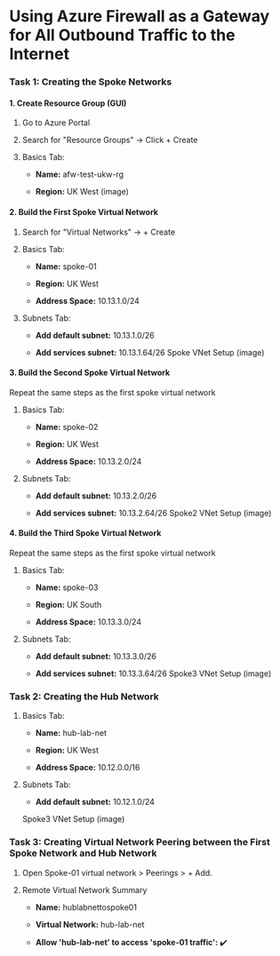 # Using Azure Firewall as a Gateway for All Outbound Traffic to the Internet


### Task 1: Creating the  Spoke Networks
#### 1. Create Resource Group (GUI)
1. Go to Azure Portal

2. Search for "Resource Groups" → Click + Create

3. Basics Tab:

      - **Name:** afw-test-ukw-rg

      - **Region:** UK West
        (image)

#### 2. Build the First Spoke Virtual Network
1. Search for "Virtual Networks" → + Create

2. Basics Tab:

    - **Name:** spoke-01

    - **Region:** UK West

    - **Address Space:** 10.13.1.0/24

3. Subnets Tab:

    - **Add default subnet:** 10.13.1.0/26

    - **Add services subnet:** 10.13.1.64/26
Spoke VNet Setup (image)

#### 3. Build the Second Spoke Virtual Network
Repeat the same steps as the first spoke virtual network

1. Basics Tab:

    - **Name:** spoke-02

    - **Region:** UK West

    - **Address Space:** 10.13.2.0/24

2. Subnets Tab:

    - **Add default subnet:** 10.13.2.0/26

    - **Add services subnet:** 10.13.2.64/26
   Spoke2 VNet Setup (image)

#### 4. Build the Third Spoke Virtual Network
Repeat the same steps as the first spoke virtual network

1. Basics Tab:

    - **Name:** spoke-03

    - **Region:** UK South

    - **Address Space:** 10.13.3.0/24

2. Subnets Tab:

    - **Add default subnet:** 10.13.3.0/26

    - **Add services subnet:** 10.13.3.64/26
   Spoke3 VNet Setup (image)


### Task 2: Creating the Hub Network

1. Basics Tab:

    - **Name:** hub-lab-net

    - **Region:** UK West

    - **Address Space:** 10.12.0.0/16

2. Subnets Tab:

    - **Add default subnet:** 10.12.1.0/24

  
   Spoke3 VNet Setup (image)

   
### Task 3: Creating Virtual Network Peering between the First Spoke Network and Hub Network

1. Open Spoke-01 virtual network > Peerings > + Add.
2. Remote Virtual Network Summary 

    - **Name:** hublabnettospoke01
    - **Virtual Network:** hub-lab-net

    - **Allow 'hub-lab-net' to access 'spoke-01 traffic':** ✔️



